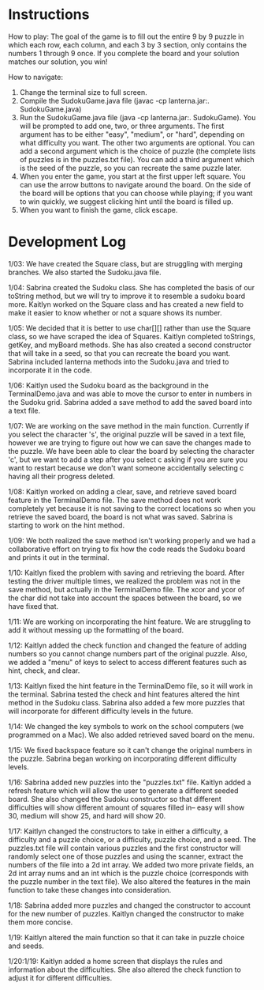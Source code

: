 # Instructions

How to play:
The goal of the game is to fill out the entire 9 by 9 puzzle in which each row, each column, and each 3 by 3 section, only contains the numbers 1 through 9 once. If you complete the board and your solution matches our solution, you win!

How to navigate:

1. Change the terminal size to full screen.
2. Compile the SudokuGame.java file (javac -cp lanterna.jar:. SudokuGame.java)
3. Run the SudokuGame.java file (java -cp lanterna.jar:. SudokuGame). You will be prompted to add one, two, or three arguments. The first argument has to be either "easy", "medium", or "hard", depending on what difficulty you want. The other two arguments are optional. You can add a second argument which is the choice of puzzle (the complete lists of puzzles is in the puzzles.txt file). You can add a third argument which is the seed of the puzzle, so you can recreate the same puzzle later.
4. When you enter the game, you start at the first upper left square. You can use the arrow buttons to navigate around the board. On the side of the board will be options that you can choose while playing; if you want to win quickly, we suggest clicking hint until the board is filled up.
5. When you want to finish the game, click escape.

# Development Log

1/03: We have created the Square class, but are struggling with merging branches. We also started the Sudoku.java file.

1/04: Sabrina created the Sudoku class. She has completed the basis of our toString method, but we will try to improve it to resemble a sudoku board more. Kaitlyn worked on the Square class and has created a new field to make it easier to know whether or not a square shows its number.

1/05: We decided that it is better to use char[][] rather than use the Square class, so we have scraped the idea of Squares. Kaitlyn completed toStrings, getKey, and myBoard methods. She has also created a second constructor that will take in a seed, so that you can recreate the board you want. Sabrina included lanterna methods into the Sudoku.java and tried to incorporate it in the code.

1/06: Kaitlyn used the Sudoku board as the background in the TerminalDemo.java and was able to move the cursor to enter in numbers in the Sudoku grid. Sabrina added a save method to add the saved board into a text file.

1/07: We are working on the save method in the main function. Currently if you select the character 's', the original puzzle will be saved in a text file, however we are trying to figure out how we can save the changes made to the puzzle. We have been able to clear the board by selecting the character 'c', but we want to add a step after you select c asking if you are sure you want to restart because we don't want someone accidentally selecting c having all their progress deleted.

1/08: Kaitlyn worked on adding a clear, save, and retrieve saved board feature in the TerminalDemo file. The save method does not work completely yet because it is not saving to the correct locations so when you retrieve the saved board, the board is not what was saved. Sabrina is starting to work on the hint method.

1/09: We both realized the save method isn't working properly and we had a collaborative effort on trying to fix how the code reads the Sudoku board and prints it out in the terminal.

1/10: Kaitlyn fixed the problem with saving and retrieving the board. After testing the driver multiple times, we realized the problem was not in the save method, but actually in the TerminalDemo file. The xcor and ycor of the char did not take into account the spaces between the board, so we have fixed that.

1/11: We are working on incorporating the hint feature. We are struggling to add it without messing up the formatting of the board.

1/12: Kaitlyn added the check function and changed the feature of adding numbers so you cannot change numbers part of the original puzzle. Also, we added a "menu" of keys to select to access different features such as hint, check, and clear.

1/13: Kaitlyn fixed the hint feature in the TerminalDemo file, so it will work in the terminal. Sabrina tested the check and hint features altered the hint method in the Sudoku class. Sabrina also added a few more puzzles that will incorporate for different difficulty levels in the future.

1/14: We changed the key symbols to work on the school computers (we programmed on a Mac). We also added retrieved saved board on the menu.

1/15: We fixed backspace feature so it can't change the original numbers in the puzzle. Sabrina began working on incorporating different difficulty levels.

1/16: Sabrina added new puzzles into the "puzzles.txt" file. Kaitlyn added a refresh feature which will allow the user to generate a different seeded board. She also changed the Sudoku constructor so that different difficulties will show different amount of squares filled in– easy will show 30, medium will show 25, and hard will show 20.

1/17: Kaitlyn changed the constructors to take in either a difficulty, a difficulty and a puzzle choice, or a difficulty, puzzle choice, and a seed. The puzzles.txt file will contain various puzzles and the first constructor will randomly select one of those puzzles and using the scanner, extract the numbers of the file into a 2d int array. We added two more private fields, an 2d int array nums and an int which is the puzzle choice (corresponds with the puzzle number in the text file). We also altered the features in the main function to take these changes into consideration.

1/18: Sabrina added more puzzles and changed the constructor to account for the new number of puzzles. Kaitlyn changed the constructor to make them more concise.

1/19: Kaitlyn altered the main function so that it can take in puzzle choice and seeds.

1/20:1/19: Kaitlyn added a home screen that displays the rules and information about the difficulties. She also altered the check function to adjust it for different difficulties.
